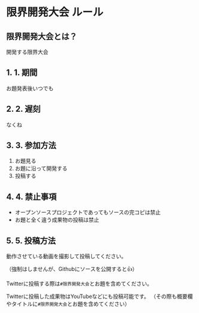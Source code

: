 # 限界開発大会 ルール

## 限界開発大会とは？

開発する限界大会

## 1. 1. 期間

お題発表後いつでも

## 2. 2. 遅刻

なくね

## 3. 3. 参加方法

1. お題見る
2. お題に沿って開発する
3. 投稿する

## 4. 4. 禁止事項

- オープンソースプロジェクトであってもソースの完コピは禁止
- お題と全く違う成果物の投稿は禁止

## 5. 5. 投稿方法

動作させている動画を撮影して投稿してください。

（強制はしませんが、Githubにソースを公開すると👍）

Twitterに投稿する際は`#限界開発大会`とお題を含めてください。

Twitterに投稿した成果物はYouTubeなどにも投稿可能です。 （その際も概要欄やタイトルに`#限界開発大会`とお題を含めてください）

